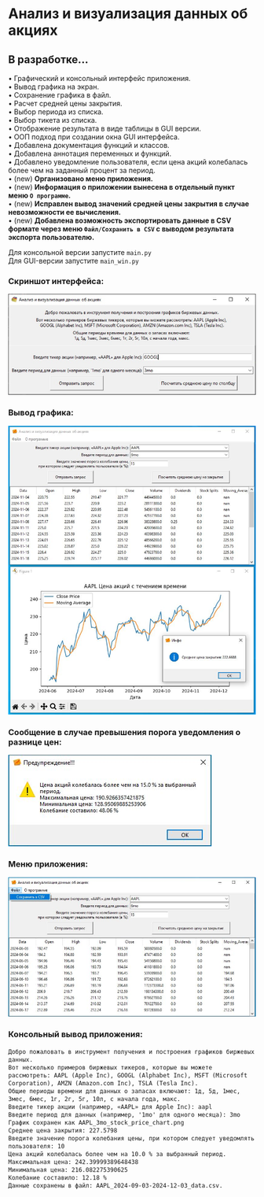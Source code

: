 # Анализ и визуализация данных об акциях
## В разработке...


• Графический и консольный интерфейс приложения.  
• Вывод графика на экран.  
• Сохранение графика в файл.  
• Расчет средней цены закрытия.  
• Выбор периода из списка.  
• Выбор тикета из списка.  
• Отображение результата в виде таблицы в GUI версии.  
• ООП подход при создании окна GUI интерфейса.  
• Добавлена документация функций и классов.  
• Добавлена аннотация переменных и функций.  
• Добавлено уведомление пользователя, если цена акций колебалась более чем на заданный процент за период.  
• (new) **Организовано меню приложения.**  
• (new) **Информация о приложении вынесена в отдельный пункт меню `О программе`.**  
• (new) **Исправлен вывод значений средней цены закрытия в случае невозможности ее вычисления.**  
• (new) **Добавлена возможность экспортировать данные в CSV формате через меню `Файл/Сохранить в CSV` с выводом результата экспорта пользователю.**  

Для консольной версии запустите `main.py`  
Для GUI-версии запустите `main_win.py`  

### Скриншот интерфейса:
![img01](https://github.com/Topotun77/stock_data_analysis/blob/master/ScreenShots/n001.jpg?raw=true)
### Вывод графика:
![img01](https://github.com/Topotun77/stock_data_analysis/blob/master/ScreenShots/n003.jpg?raw=true)
### Сообщение в случае превышения порога уведомления о разнице цен:
![img01](https://github.com/Topotun77/stock_data_analysis/blob/master/ScreenShots/n004.jpg?raw=true)
### Меню приложения:
![img01](https://github.com/Topotun77/stock_data_analysis/blob/master/ScreenShots/n005.jpg?raw=true)

### Консольный вывод приложения:
```
Добро пожаловать в инструмент получения и построения графиков биржевых данных.
Вот несколько примеров биржевых тикеров, которые вы можете рассмотреть: AAPL (Apple Inc), GOOGL (Alphabet Inc), MSFT (Microsoft Corporation), AMZN (Amazon.com Inc), TSLA (Tesla Inc).
Общие периоды времени для данных о запасах включают: 1д, 5д, 1мес, 3мес, 6мес, 1г, 2г, 5г, 10л, с начала года, макс.
Введите тикер акции (например, «AAPL» для Apple Inc): aapl
Введите период для данных (например, '1mo' для одного месяца): 3mo
График сохранен как AAPL_3mo_stock_price_chart.png
Среднее цена закрытия: 227.5798
Введите значение порога колебания цены, при котором следует уведомлять пользователя: 10
Цена акций колебалась более чем на 10.0 % за выбранный период.
Максимальная цена: 242.39999389648438
Минимальная цена: 216.082275390625
Колебание составило: 12.18 %
Данные сохранены в файл: AAPL_2024-09-03-2024-12-03_data.csv.
```